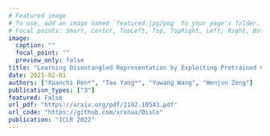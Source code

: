 ```yaml
---
# Featured image
# To use, add an image named `featured.jpg/png` to your page's folder.
# Focal points: Smart, Center, TopLeft, Top, TopRight, Left, Right, BottomLeft, Bottom, BottomRight.
image:
  caption: ""
  focal_point: ""
  preview_only: false
title: "Learning Disentangled Representation by Exploiting Pretrained Generative Models: A Contrastive Learning View"
date: 2021-02-01
authors: ["Xuanchi Ren*", "Tao Yang*", "Yuwang Wang", "Wenjun Zeng"]
publication_types: ["3"]
featured: False
url_pdf: "https://arxiv.org/pdf/2102.10543.pdf"
url_code: "https://github.com/xrenaa/DisCo"
publication: "ICLR 2022"
---
```


